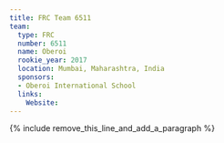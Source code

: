 ```yaml
---
title: FRC Team 6511
team:
  type: FRC
  number: 6511
  name: Oberoi
  rookie_year: 2017
  location: Mumbai, Maharashtra, India
  sponsors:
  - Oberoi International School
  links:
    Website:
---
```


{% include remove_this_line_and_add_a_paragraph %}